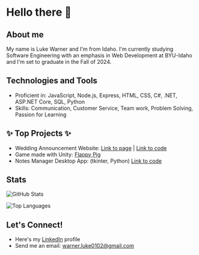 # Hello there 👋

## About me

My name is Luke Warner and I'm from Idaho. I'm currently studying Software Engineering with an emphasis in Web Development at BYU-Idaho and I'm set to graduate in the Fall of 2024.

## Technologies and Tools

- Proficient in: JavaScript, Node.js, Express, HTML, CSS, C#, .NET, ASP.NET Core, SQL, Python
- Skills: Communication, Customer Service, Team work, Problem Solving, Passion for Learning

## ✨ Top Projects ✨
* Wedding Announcement Website: [Link to page](https://cosmo4.github.io/hannah-ben/index.html) | [Link to code](https://github.com/cosmo4/hannah-ben)
* Game made with Unity: [Flappy Pig](https://simmer.io/@cosmo4/flappy-pig)
* Notes Manager Desktop App: (tkinter, Python) [Link to code](https://github.com/cosmo4/CSE-310-Team6)

## Stats

![GitHub Stats](https://github-readme-stats.vercel.app/api?username=cosmo4&show_icons=true)

![Top Languages](https://github-readme-stats.vercel.app/api/top-langs/?username=cosmo4&layout=compact)


## Let's Connect!
* Here's my [LinkedIn](https://www.linkedin.com/in/luke-warner-1a72b8248/) profile
* Send me an email: warner.luke0102@gmail.com

<!--
**cosmo4/cosmo4** is a ✨ _special_ ✨ repository because its `README.md` (this file) appears on your GitHub profile.

Here are some ideas to get you started:

- 🔭 I’m currently working on ...
- 🌱 I’m currently learning ...
- 👯 I’m looking to collaborate on ...
- 💬 Ask me about ...
- ⚡ Fun fact: ...
-->

